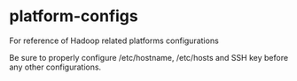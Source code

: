 # platform-configs
For reference of Hadoop related platforms configurations

Be sure to properly configure /etc/hostname, /etc/hosts and SSH key before any other configurations.

